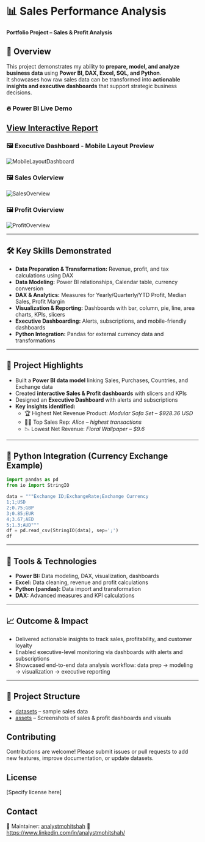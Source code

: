 # 📊 Sales Performance Analysis  
**Portfolio Project – Sales & Profit Analysis**

## 📌 Overview
This project demonstrates my ability to **prepare, model, and analyze business data** using **Power BI, DAX, Excel, SQL, and Python**.  
It showcases how raw sales data can be transformed into **actionable insights and executive dashboards** that support strategic business decisions.  

### 🔥 Power BI Live Demo
[View Interactive Report](https://app.powerbi.com/view?r=eyJrIjoiMGVmODg0ZDMtM2ZlNy00ZTE3LTlmZTctMjExNmE2ZWI1NGYyIiwidCI6IjEwYmZkOTkwLTFlNTItNGRiMC05ODQyLTEyMWRlMjBhOWU3NCJ9)
---

### 🖼️ Executive Dashboard - Mobile Layout Preview
![MobileLayoutDashboard](https://github.com/user-attachments/assets/a4b08c86-d6c4-47d6-be73-40ac2e60c3d0)
### 🖼️ Sales Ovierview
![SalesOverview](https://github.com/user-attachments/assets/b1b13bbe-648e-4b05-a99c-141d1046e441)
### 🖼️ Profit Ovierview
![ProfitOverview](https://github.com/user-attachments/assets/16326581-068b-4d08-a022-021bd6924ece)

---

## 🛠️ Key Skills Demonstrated
- **Data Preparation & Transformation:** Revenue, profit, and tax calculations using DAX  
- **Data Modeling:** Power BI relationships, Calendar table, currency conversion  
- **DAX & Analytics:** Measures for Yearly/Quarterly/YTD Profit, Median Sales, Profit Margin  
- **Visualization & Reporting:** Dashboards with bar, column, pie, line, area charts, KPIs, slicers  
- **Executive Dashboarding:** Alerts, subscriptions, and mobile-friendly dashboards  
- **Python Integration:** Pandas for external currency data and transformations  

---

## 🌟 Project Highlights
- Built a **Power BI data model** linking Sales, Purchases, Countries, and Exchange data  
- Created **interactive Sales & Profit dashboards** with slicers and KPIs  
- Designed an **Executive Dashboard** with alerts and subscriptions  
- **Key insights identified:**  
  - 🏆 Highest Net Revenue Product: *Modular Sofa Set – $928.36 USD*  
  - 👩‍💼 Top Sales Rep: *Alice – highest transactions*  
  - 📉 Lowest Net Revenue: *Floral Wallpaper – $9.6*  

---

## 🐍 Python Integration (Currency Exchange Example)
```python
import pandas as pd
from io import StringIO

data = """Exchange ID;ExchangeRate;Exchange Currency
1;1;USD
2;0.75;GBP
3;0.85;EUR
4;3.67;AED
5;1.3;AUD"""
df = pd.read_csv(StringIO(data), sep=';')
df
```
---

## 🧰 Tools & Technologies
- **Power BI:** Data modeling, DAX, visualization, dashboards
- **Excel:** Data cleaning, revenue and profit calculations
- **Python (pandas):** Data import and transformation
- **DAX:** Advanced measures and KPI calculations

---
## 📈 Outcome & Impact

- Delivered actionable insights to track sales, profitability, and customer loyalty
- Enabled executive-level monitoring via dashboards with alerts and subscriptions
- Showcased end-to-end data analysis workflow: data prep → modeling → visualization → executive reporting

---
## 📂 Project Structure
- [datasets](datasets/) – sample sales data
- [assets](assets/) – Screenshots of sales & profit dashboards and visuals

## Contributing

Contributions are welcome! Please submit issues or pull requests to add new features, improve documentation, or update datasets.

## License

[Specify license here]

## Contact

👤 Maintainer: [analystmohitshah](https://github.com/analystmohitshah)
🔗 https://www.linkedin.com/in/analystmohitshah/
